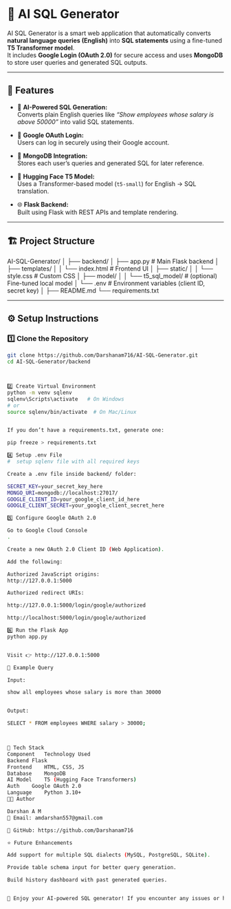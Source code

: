 # 🤖 AI SQL Generator

AI SQL Generator is a smart web application that automatically converts **natural language queries (English)** into **SQL statements** using a fine-tuned **T5 Transformer model**.  
It includes **Google Login (OAuth 2.0)** for secure access and uses **MongoDB** to store user queries and generated SQL outputs.

---

## 🚀 Features

- 🧩 **AI-Powered SQL Generation:**  
  Converts plain English queries like *“Show employees whose salary is above 50000”* into valid SQL statements.

- 🔐 **Google OAuth Login:**  
  Users can log in securely using their Google account.

- 💾 **MongoDB Integration:**  
  Stores each user’s queries and generated SQL for later reference.

- 🧠 **Hugging Face T5 Model:**  
  Uses a Transformer-based model (`t5-small`) for English → SQL translation.

- 🌐 **Flask Backend:**  
  Built using Flask with REST APIs and template rendering.

---

## 🏗️ Project Structure

AI-SQL-Generator/
│
├── backend/
│ ├── app.py # Main Flask backend
│ ├── templates/
│ │ └── index.html # Frontend UI
│ ├── static/
│ │ └── style.css # Custom CSS
│ ├── model/
│ │ └── t5_sql_model/ # (optional) Fine-tuned local model
│ └── .env # Environment variables (client ID, secret key)
│
├── README.md
└── requirements.txt









---

## ⚙️ Setup Instructions

### 1️⃣ Clone the Repository

```bash
git clone https://github.com/Darshanam716/AI-SQL-Generator.git
cd AI-SQL-Generator/backend



2️⃣ Create Virtual Environment
python -m venv sqlenv
sqlenv\Scripts\activate   # On Windows
# or
source sqlenv/bin/activate  # On Mac/Linux


If you don’t have a requirements.txt, generate one:

pip freeze > requirements.txt

4️⃣ Setup .env File
#  setup sqlenv file with all required keys

Create a .env file inside backend/ folder:

SECRET_KEY=your_secret_key_here
MONGO_URI=mongodb://localhost:27017/
GOOGLE_CLIENT_ID=your_google_client_id_here
GOOGLE_CLIENT_SECRET=your_google_client_secret_here

5️⃣ Configure Google OAuth 2.0

Go to Google Cloud Console
.

Create a new OAuth 2.0 Client ID (Web Application).

Add the following:

Authorized JavaScript origins:
http://127.0.0.1:5000

Authorized redirect URIs:

http://127.0.0.1:5000/login/google/authorized

http://localhost:5000/login/google/authorized

6️⃣ Run the Flask App
python app.py


Visit 👉 http://127.0.0.1:5000

🧪 Example Query

Input:

show all employees whose salary is more than 30000


Output:

SELECT * FROM employees WHERE salary > 30000;



🧰 Tech Stack
Component	Technology Used
Backend	Flask
Frontend	HTML, CSS, JS
Database	MongoDB
AI Model	T5 (Hugging Face Transformers)
Auth	Google OAuth 2.0
Language	Python 3.10+
🧑‍💻 Author

Darshan A M
📧 Email: amdarshan557@gmail.com

💼 GitHub: https://github.com/Darshanam716

⭐ Future Enhancements

Add support for multiple SQL dialects (MySQL, PostgreSQL, SQLite).

Provide table schema input for better query generation.

Build history dashboard with past generated queries.


🎉 Enjoy your AI-powered SQL generator! If you encounter any issues or have suggestions, feel free to open an issue on this repository.
